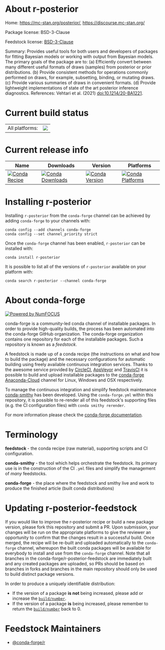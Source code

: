 About r-posterior
=================

Home: https://mc-stan.org/posterior/, https://discourse.mc-stan.org/

Package license: BSD-3-Clause

Feedstock license: [BSD-3-Clause](https://github.com/conda-forge/r-posterior-feedstock/blob/master/LICENSE.txt)

Summary: Provides useful tools for both users and developers of packages for fitting Bayesian models or working with output from Bayesian models. The primary goals of the package are to: (a) Efficiently convert between many different useful formats of draws (samples) from posterior or prior distributions. (b) Provide consistent methods for operations commonly performed on draws, for example, subsetting, binding, or mutating draws. (c) Provide various summaries of draws in convenient formats. (d) Provide lightweight implementations of state of the art posterior inference diagnostics. References: Vehtari et al. (2021) <doi:10.1214/20-BA1221>.

Current build status
====================


<table><tr><td>All platforms:</td>
    <td>
      <a href="https://dev.azure.com/conda-forge/feedstock-builds/_build/latest?definitionId=13696&branchName=master">
        <img src="https://dev.azure.com/conda-forge/feedstock-builds/_apis/build/status/r-posterior-feedstock?branchName=master">
      </a>
    </td>
  </tr>
</table>

Current release info
====================

| Name | Downloads | Version | Platforms |
| --- | --- | --- | --- |
| [![Conda Recipe](https://img.shields.io/badge/recipe-r--posterior-green.svg)](https://anaconda.org/conda-forge/r-posterior) | [![Conda Downloads](https://img.shields.io/conda/dn/conda-forge/r-posterior.svg)](https://anaconda.org/conda-forge/r-posterior) | [![Conda Version](https://img.shields.io/conda/vn/conda-forge/r-posterior.svg)](https://anaconda.org/conda-forge/r-posterior) | [![Conda Platforms](https://img.shields.io/conda/pn/conda-forge/r-posterior.svg)](https://anaconda.org/conda-forge/r-posterior) |

Installing r-posterior
======================

Installing `r-posterior` from the `conda-forge` channel can be achieved by adding `conda-forge` to your channels with:

```
conda config --add channels conda-forge
conda config --set channel_priority strict
```

Once the `conda-forge` channel has been enabled, `r-posterior` can be installed with:

```
conda install r-posterior
```

It is possible to list all of the versions of `r-posterior` available on your platform with:

```
conda search r-posterior --channel conda-forge
```


About conda-forge
=================

[![Powered by
NumFOCUS](https://img.shields.io/badge/powered%20by-NumFOCUS-orange.svg?style=flat&colorA=E1523D&colorB=007D8A)](https://numfocus.org)

conda-forge is a community-led conda channel of installable packages.
In order to provide high-quality builds, the process has been automated into the
conda-forge GitHub organization. The conda-forge organization contains one repository
for each of the installable packages. Such a repository is known as a *feedstock*.

A feedstock is made up of a conda recipe (the instructions on what and how to build
the package) and the necessary configurations for automatic building using freely
available continuous integration services. Thanks to the awesome service provided by
[CircleCI](https://circleci.com/), [AppVeyor](https://www.appveyor.com/)
and [TravisCI](https://travis-ci.com/) it is possible to build and upload installable
packages to the [conda-forge](https://anaconda.org/conda-forge)
[Anaconda-Cloud](https://anaconda.org/) channel for Linux, Windows and OSX respectively.

To manage the continuous integration and simplify feedstock maintenance
[conda-smithy](https://github.com/conda-forge/conda-smithy) has been developed.
Using the ``conda-forge.yml`` within this repository, it is possible to re-render all of
this feedstock's supporting files (e.g. the CI configuration files) with ``conda smithy rerender``.

For more information please check the [conda-forge documentation](https://conda-forge.org/docs/).

Terminology
===========

**feedstock** - the conda recipe (raw material), supporting scripts and CI configuration.

**conda-smithy** - the tool which helps orchestrate the feedstock.
                   Its primary use is in the construction of the CI ``.yml`` files
                   and simplify the management of *many* feedstocks.

**conda-forge** - the place where the feedstock and smithy live and work to
                  produce the finished article (built conda distributions)


Updating r-posterior-feedstock
==============================

If you would like to improve the r-posterior recipe or build a new
package version, please fork this repository and submit a PR. Upon submission,
your changes will be run on the appropriate platforms to give the reviewer an
opportunity to confirm that the changes result in a successful build. Once
merged, the recipe will be re-built and uploaded automatically to the
`conda-forge` channel, whereupon the built conda packages will be available for
everybody to install and use from the `conda-forge` channel.
Note that all branches in the conda-forge/r-posterior-feedstock are
immediately built and any created packages are uploaded, so PRs should be based
on branches in forks and branches in the main repository should only be used to
build distinct package versions.

In order to produce a uniquely identifiable distribution:
 * If the version of a package **is not** being increased, please add or increase
   the [``build/number``](https://docs.conda.io/projects/conda-build/en/latest/resources/define-metadata.html#build-number-and-string).
 * If the version of a package **is** being increased, please remember to return
   the [``build/number``](https://docs.conda.io/projects/conda-build/en/latest/resources/define-metadata.html#build-number-and-string)
   back to 0.

Feedstock Maintainers
=====================

* [@conda-forge/r](https://github.com/conda-forge/r/)

